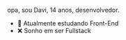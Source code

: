  opa, sou Davi, 14 anos, desenvolvedor.



- 💚 Atualmente estudando Front-End
- ❌ Sonho em ser Fullstack


